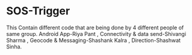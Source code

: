 # SOS-Trigger
This Contain different code that are being done by 4 different people of same group.
Android App-Riya Pant ,
Connectivity & data send-Shivangi Sharma ,
Geocode & Messaging-Shashank Kalra ,
Direction-Shashwat Sinha.

